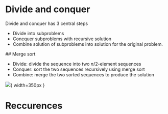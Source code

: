 # Divide and conquer

Divide and conquer has 3 central steps

- Divide into subproblems
- Concquer subproblems with recursive solution
- Combine solution of subproblems into solution for the original problem.

## Merge sort

- Divide: divide the sequence into two $n/2$-element sequences
- Conquer: sort the two sequences recursively using merge sort
- Combine: merge the two sorted sequences to produce the solution

![](d3effe671f3b0094cb6cd137087b75c687412e14c4f99a57c06de3c90a7348e0.png){ width=350px }

# Reccurences